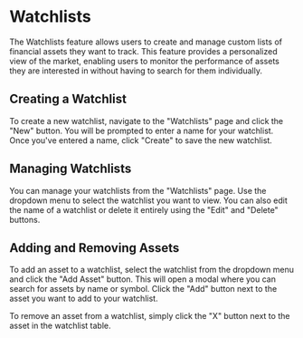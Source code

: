 # Watchlists

The Watchlists feature allows users to create and manage custom lists of financial assets they want to track. This feature provides a personalized view of the market, enabling users to monitor the performance of assets they are interested in without having to search for them individually.

## Creating a Watchlist

To create a new watchlist, navigate to the "Watchlists" page and click the "New" button. You will be prompted to enter a name for your watchlist. Once you've entered a name, click "Create" to save the new watchlist.

## Managing Watchlists

You can manage your watchlists from the "Watchlists" page. Use the dropdown menu to select the watchlist you want to view. You can also edit the name of a watchlist or delete it entirely using the "Edit" and "Delete" buttons.

## Adding and Removing Assets

To add an asset to a watchlist, select the watchlist from the dropdown menu and click the "Add Asset" button. This will open a modal where you can search for assets by name or symbol. Click the "Add" button next to the asset you want to add to your watchlist.

To remove an asset from a watchlist, simply click the "X" button next to the asset in the watchlist table.

